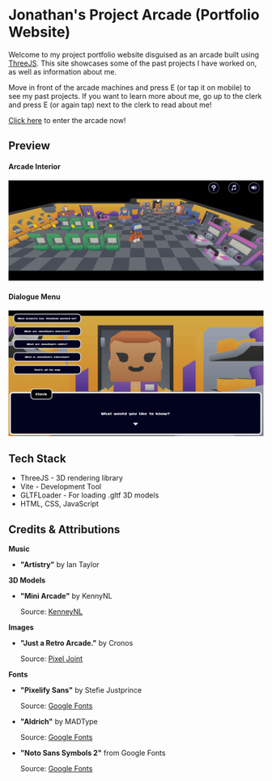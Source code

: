 # Jonathan's Project Arcade (Portfolio Website)

Welcome to my project portfolio website disguised as an arcade built using [ThreeJS](https://threejs.org/). This site showcases some of the past projects I have worked on, as well as information about me.

Move in front of the arcade machines and press E (or tap it on mobile) to see my past projects. If you want to learn more about me, go up to the clerk and press E (or again tap) next to the clerk to read about me!

[Click here](https://portfolio-arcade-flame.vercel.app/) to enter the arcade now!

## Preview
#### Arcade Interior
![arcade](./preview/arcade.png)

#### Dialogue Menu
![dialogue](./preview/dialogue.png)

## Tech Stack
- ThreeJS - 3D rendering library
- Vite - Development Tool
- GLTFLoader - For loading .gltf 3D models
- HTML, CSS, JavaScript

## Credits & Attributions
**Music**
- **"Artistry"** by Ian Taylor

**3D Models**
- **"Mini Arcade"** by KennyNL

    Source: [KenneyNL](https://kenney.nl/assets/mini-arcade)

**Images**
- **"Just a Retro Arcade."** by Cronos

    Source: [Pixel Joint](https://pixeljoint.com/pixelart/149356.htm)

**Fonts**
- **"Pixelify Sans"** by Stefie Justprince

    Source: [Google Fonts](https://fonts.google.com/specimen/Pixelify+Sans)

- **"Aldrich"** by MADType

    Source: [Google Fonts](https://fonts.google.com/specimen/Aldrich)

- **"Noto Sans Symbols 2"** from Google Fonts

    Source: [Google Fonts](https://fonts.google.com/noto/specimen/Noto+Sans+Symbols+2)

